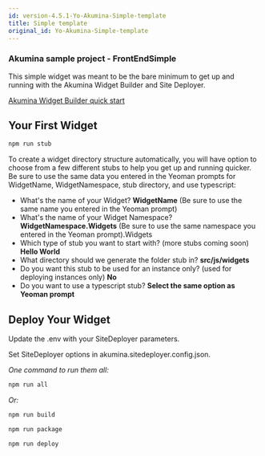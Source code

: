 ```yaml
---
id: version-4.5.1-Yo-Akumina-Simple-template
title: Simple template
original_id: Yo-Akumina-Simple-template
---
```


### Akumina sample project - FrontEndSimple

This simple widget was meant to be the bare minimum to get up and running with the Akumina Widget Builder and Site Deployer.

[Akumina Widget Builder quick start](https://github.com/akumina/AkuminaDev/wiki/Akumina-Widget-Builder)

## Your First Widget

```bash
npm run stub
```
To create a widget directory structure automatically, you will have option to choose from a few different stubs to help you get up and running quicker. Be sure to use the same data you entered in the Yeoman prompts for WidgetName, WidgetNamespace, stub directory, and use typescript:

- What's the name of your Widget? **WidgetName** (Be sure to use the same name you entered in the Yeoman prompt)
- What's the name of your Widget Namespace? **WidgetNamespace.Widgets** (Be sure to use the same namespace you entered in the Yeoman prompt).Widgets
- Which type of stub you want to start with? (more stubs coming soon) **Hello World**  
- What directory should we generate the folder stub in? **src/js/widgets**  
- Do you want this stub to be used for an instance only? (used for deploying instances only) **No**  
-  Do you want to use a typescript stub? **Select the same option as Yeoman prompt**  

## Deploy Your Widget

Update the .env with your SiteDeployer parameters.

Set SiteDeployer options in akumina.sitedeployer.config.json.

*One command to run them all:*

```bash
npm run all
```

*Or:*

```bash
npm run build
```

```bash
npm run package
```

```bash
npm run deploy
```